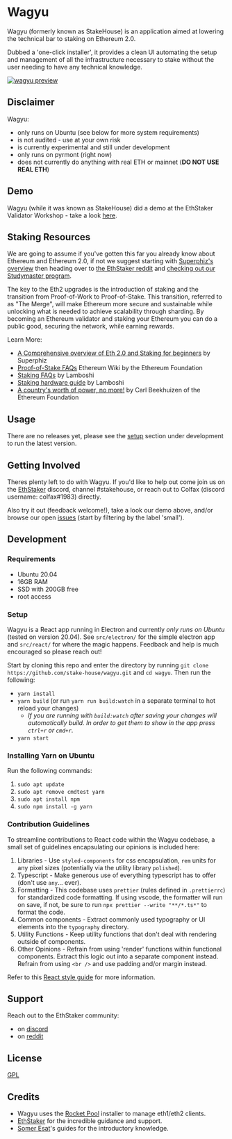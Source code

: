 # Wagyu
Wagyu (formerly known as StakeHouse) is an application aimed at lowering the technical bar to staking on Ethereum 2.0.


Dubbed a 'one-click installer', it provides a clean UI automating the setup and management of all the infrastructure necessary to stake without the user needing to have any technical knowledge.

[![wagyu preview](https://img.youtube.com/vi/-KKeZwI8EII/0.jpg)](https://www.youtube.com/watch?v=-KKeZwI8EII&ab_channel=ColfaxSelby)

## Disclaimer
Wagyu:
 - only runs on Ubuntu (see below for more system requirements)
 - is not audited - use at your own risk
 - is currently experimental and still under development
 - only runs on pyrmont (right now)
 - does not currently do anything with real ETH or mainnet (__DO NOT USE REAL ETH__)

## Demo
Wagyu (while it was known as StakeHouse) did a demo at the EthStaker Validator Workshop - take a look [here](https://youtu.be/cxP9gwapXJ0).

## Staking Resources
We are going to assume if you've gotten this far you already know about Ethereum and Ethereum 2.0, if not we suggest starting with [Superphiz's overview](https://www.youtube.com/watch?v=tpkpW031RCI) then heading over to [the EthStaker reddit](https://www.reddit.com/r/ethstaker/comments/jjdxvw/welcome_to_rethstaker_the_home_for_ethereum/) and [checking out our Studymaster program](https://www.reddit.com/r/ethstaker/wiki/studymaster). 

The key to the Eth2 upgrades is the introduction of staking and the transition from Proof-of-Work to Proof-of-Stake. This transition, referred to as "The Merge", will make Ethereum more secure and sustainable while unlocking what is needed to achieve scalability through sharding. By becoming an Ethereum validator and staking your Ethereum you can do a public good, securing the network, while earning rewards. 

Learn More: 

- [A Comprehensive overview of Eth 2.0 and Staking for beginners](https://www.youtube.com/watch?v=tpkpW031RCI)  by Superphiz
- [Proof-of-Stake FAQs](https://eth.wiki/en/concepts/proof-of-stake-faqs) Ethereum Wiki by the Ethereum Foundation
- [Staking FAQs](https://www.reddit.com/r/ethstaker/comments/ju61pf/ethstaker_faq/) by Lamboshi
- [Staking hardware guide](https://ethstaker.cc/a-comprehensive-look-at-hardware-for-staking-by-u-lamboshinakaghini/) by Lamboshi
- [A country's worth of power, no more!](https://blog.ethereum.org/2021/05/18/country-power-no-more/) by Carl Beekhuizen of the Ethereum Foundation

## Usage
There are no releases yet, please see the [setup](#setup) section under development to run the latest version.

## Getting Involved
Theres plenty left to do with Wagyu.  If you'd like to help out come join us on the [EthStaker](http://invite.gg/ethstaker) discord, channel #stakehouse, or reach out to Colfax (discord username: colfax#1983) directly.


Also try it out (feedback welcome!), take a look our demo above, and/or browse our open [issues](https://github.com/stake-house/wagyu/issues) (start by filtering by the label 'small').

## Development
### Requirements
 - Ubuntu 20.04
 - 16GB RAM
 - SSD with 200GB free
 - root access

### Setup
Wagyu is a React app running in Electron and currently *only runs on Ubuntu* (tested on version 20.04).  See `src/electron/` for the simple electron app and `src/react/` for where the magic happens.  Feedback and help is much encouraged so please reach out!

Start by cloning this repo and enter the directory by running `git clone https://github.com/stake-house/wagyu.git` and `cd wagyu`.  Then run the following:
 - `yarn install`
 - `yarn build` (or run `yarn run build:watch` in a separate terminal to hot reload your changes)
   - _If you are running with `build:watch` after saving your changes will automatically build.  In order to get them to show in the app press `ctrl+r` or `cmd+r`._
 - `yarn start`

### Installing Yarn on Ubuntu
Run the following commands:

1) `sudo apt update`
2) `sudo apt remove cmdtest yarn`
3) `sudo apt install npm`
4) `sudo npm install -g yarn`  

### Contribution Guidelines
To streamline contributions to React code within the Wagyu codebase, a small set of guidelines encapsulating our opinions is included here: 
1) Libraries - Use `styled-components` for css encapsulation, `rem` units for any pixel sizes (potentially via the utility library `polished`).
2) Typescript - Make generous use of everything typescript has to offer (don't use `any`... ever).
3) Formatting - This codebase uses `prettier` (rules defined in `.prettierrc`) for standardized code formatting. If using vscode, the formatter will run on save, if not, be sure to run `npx prettier --write "**/*.ts*"` to format the code.
4) Common components - Extract commonly used typography or UI elements into the `typography` directory.
5) Utility Functions - Keep utility functions that don't deal with rendering outside of components.
6) Other Opinions - Refrain from using 'render' functions within functional components. Extract this logic out into a separate component instead. Refrain from using `<br />` and use padding and/or margin instead.

Refer to this [React style guide](https://alexkondov.com/tao-of-react/) for more information.


## Support
Reach out to the EthStaker community:
 - on [discord](https://invite.gg/ethstaker)
 - on [reddit](https://www.reddit.com/r/ethstaker/)

## License
[GPL](LICENSE)

## Credits
 - Wagyu uses the [Rocket Pool](https://www.rocketpool.net/) installer to manage eth1/eth2 clients.
 - [EthStaker](https://www.reddit.com/r/ethstaker/) for the incredible guidance and support.
 - [Somer Esat](https://someresat.medium.com/)'s guides for the introductory knowledge.
